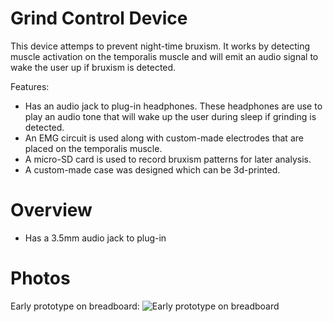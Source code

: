 Grind Control Device
====================

This device attemps to prevent night-time bruxism. It works by detecting muscle activation on the temporalis 
muscle and will emit an audio signal to wake the user up if bruxism is detected.

Features:
* Has an audio jack to plug-in headphones. These headphones are use to play an audio tone that will wake up the user during sleep if grinding is detected.
* An EMG circuit is used along with custom-made electrodes that are placed on the temporalis muscle.
* A micro-SD card is used to record bruxism patterns for later analysis.
* A custom-made case was designed which can be 3d-printed.

Overview
========
* Has a 3.5mm audio jack to plug-in 


Photos
======

Early prototype on breadboard:
![Early prototype on breadboard](https://raw.github.com/lucwastiaux/gc/master/photos/prototype_breadboard/photo1.jpg)
